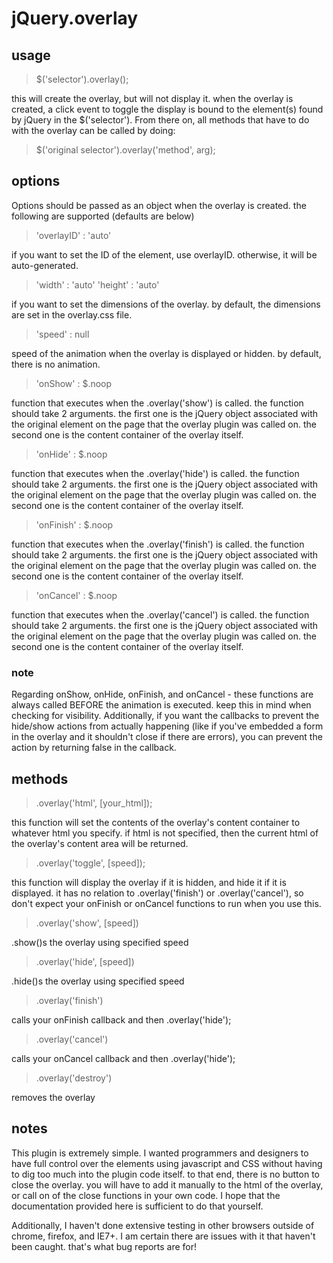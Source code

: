 jQuery.overlay
==============
usage
-----
> $('selector').overlay();

this will create the overlay, but will not display it.  when the overlay is created, a click event to toggle the display is bound to the element(s) found by jQuery in the $('selector').  From there on, all methods that have to do with the overlay can be called by doing:

> $('original selector').overlay('method', arg);

options
-------
Options should be passed as an object when the overlay is created. the following are supported (defaults are below)

> 'overlayID' : 'auto'

if you want to set the ID of the element, use overlayID.  otherwise, it will be auto-generated.

> 'width' : 'auto'
> 'height' : 'auto'

if you want to set the dimensions of the overlay.  by default, the dimensions are set in the overlay.css file.

> 'speed' : null

speed of the animation when the overlay is displayed or hidden.  by default, there is no animation.

> 'onShow' : $.noop

function that executes when the .overlay('show') is called.  the function should take 2 arguments.  the first one is the jQuery object associated with the original element on the page that the overlay plugin was called on.  the second one is the content container of the overlay itself.

> 'onHide' : $.noop

function that executes when the .overlay('hide') is called.  the function should take 2 arguments.  the first one is the jQuery object associated with the original element on the page that the overlay plugin was called on.  the second one is the content container of the overlay itself.

> 'onFinish' : $.noop

function that executes when the .overlay('finish') is called.  the function should take 2 arguments.  the first one is the jQuery object associated with the original element on the page that the overlay plugin was called on.  the second one is the content container of the overlay itself.

> 'onCancel' : $.noop

function that executes when the .overlay('cancel') is called.  the function should take 2 arguments.  the first one is the jQuery object associated with the original element on the page that the overlay plugin was called on.  the second one is the content container of the overlay itself.

### note
Regarding onShow, onHide, onFinish, and onCancel - these functions are always called BEFORE the animation is executed.  keep this in mind when checking for visibility.
Additionally, if you want the callbacks to prevent the hide/show actions from actually happening (like if you've embedded a form in the overlay and it shouldn't close if there are errors), you can prevent the action by returning false in the callback.

methods
-------

> .overlay('html', [your_html]);

this function will set the contents of the overlay's content container to whatever html you specify.  if html is not specified, then the current html of the overlay's content area will be returned.

> .overlay('toggle', [speed]);

this function will display the overlay if it is hidden, and hide it if it is displayed.  it has no relation to .overlay('finish') or .overlay('cancel'), so don't expect your onFinish or onCancel functions to run when you use this.

> .overlay('show', [speed])

.show()s the overlay using specified speed

> .overlay('hide', [speed])

.hide()s the overlay using specified speed

> .overlay('finish')

calls your onFinish callback and then .overlay('hide');

> .overlay('cancel')

calls your onCancel callback and then .overlay('hide');

> .overlay('destroy')

removes the overlay

notes
-----

This plugin is extremely simple.  I wanted programmers and designers to have full control over the elements using javascript and CSS without having to dig too much into the plugin code itself.  to that end, there is no button to close the overlay.  you will have to add it manually to the html of the overlay, or call on of the close functions in your own code.  I hope that the documentation provided here is sufficient to do that yourself.

Additionally, I haven't done extensive testing in other browsers outside of chrome, firefox, and IE7+.  I am certain there are issues with it that haven't been caught.  that's what bug reports are for!




